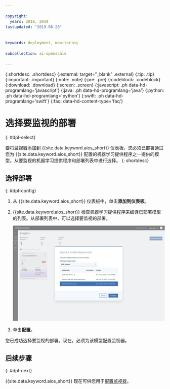 ```yaml
---

copyright:
  years: 2018, 2019
lastupdated: "2019-06-28"


keywords: deployment, monitoring 

subcollection: ai-openscale

---
```


{:shortdesc: .shortdesc}
{:external: target="_blank" .external}
{:tip: .tip}
{:important: .important}
{:note: .note}
{:pre: .pre}
{:codeblock: .codeblock}
{:download: .download}
{:screen: .screen}
{:javascript: .ph data-hd-programlang='javascript'}
{:java: .ph data-hd-programlang='java'}
{:python: .ph data-hd-programlang='python'}
{:swift: .ph data-hd-programlang='swift'}
{:faq: data-hd-content-type='faq'}

# 选择要监视的部署
{: #dpl-select}

要将监视器添加到 {{site.data.keyword.aios_short}} 仪表板，您必须已部署通过您为 {{site.data.keyword.aios_short}} 配置的机器学习提供程序之一提供的模型。从要监视的机器学习提供程序和部署列表中进行选择。
{: shortdesc}

## 选择部署
{: #dpl-config}

1.  从 {{site.data.keyword.aios_short}} 仪表板中，单击**添加到仪表板**。
1.  {{site.data.keyword.aios_short}} 检查机器学习提供程序来编译已部署模型的列表。从部署列表中，可以选择要监视的部署。

    ![显示“选择部署”弹出窗口，其中已选择机器学习提供程序并列出可用于该提供程序的部署](images/wos-select-model-deployment.png)

1.  单击**配置**。

您已成功选择要监视的部署。现在，必须为该模型配置监视器。 

## 后续步骤
{: #dpl-next}

{{site.data.keyword.aios_short}} 现在可供您用于[配置监视器](/docs/services/ai-openscale?topic=ai-openscale-mo-config)。
